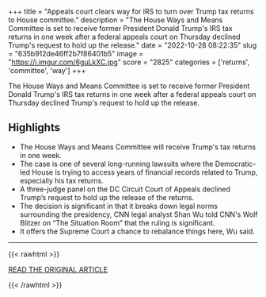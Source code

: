 +++
title = "Appeals court clears way for IRS to turn over Trump tax returns to House committee."
description = "The House Ways and Means Committee is set to receive former President Donald Trump's IRS tax returns in one week after a federal appeals court on Thursday declined Trump's request to hold up the release."
date = "2022-10-28 08:22:35"
slug = "635b912de46ff2b7f86401b5"
image = "https://i.imgur.com/6guLkXC.jpg"
score = "2825"
categories = ['returns', 'committee', 'way']
+++

The House Ways and Means Committee is set to receive former President Donald Trump's IRS tax returns in one week after a federal appeals court on Thursday declined Trump's request to hold up the release.

## Highlights

- The House Ways and Means Committee will receive Trump's tax returns in one week.
- The case is one of several long-running lawsuits where the Democratic-led House is trying to access years of financial records related to Trump, especially his tax returns.
- A three-judge panel on the DC Circuit Court of Appeals declined Trump’s request to hold up the release of the returns.
- The decision is significant in that it breaks down legal norms surrounding the presidency, CNN legal analyst Shan Wu told CNN's Wolf Blitzer on “The Situation Room” that the ruling is significant.
- It offers the Supreme Court a chance to rebalance things here, Wu said.

---

{{< rawhtml >}}
  <p class="article-category">
    <a target="_blank" href="https://www.cnn.com/2022/10/27/politics/trump-taxes-house/index.html">READ THE ORIGINAL ARTICLE</a>
  </p>
{{< /rawhtml >}}
